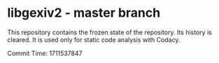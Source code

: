 # libgexiv2 - master branch

This repository contains the frozen state of the repository.
Its history is cleared. It is used only for static code
analysis with Codacy.

Commit Time: 1711537847